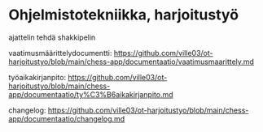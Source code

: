 # Ohjelmistotekniikka, harjoitustyö
ajattelin tehdä shakkipelin

vaatimusmäärittelydocumentti: https://github.com/ville03/ot-harjoitustyo/blob/main/chess-app/documentaatio/vaatimusmaarittely.md

työaikakirjanpito: https://github.com/ville03/ot-harjoitustyo/blob/main/chess-app/documentaatio/ty%C3%B6aikakirjanpito.md

changelog: https://github.com/ville03/ot-harjoitustyo/blob/main/chess-app/documentaatio/changelog.md